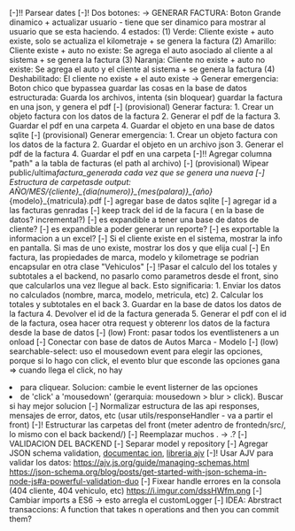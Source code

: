 [-]!! Parsear dates
[-]! Dos botones: 
-> GENERAR FACTURA: Boton Grande dinamico + actualizar usuario - tiene que ser dinamico para mostrar al usuario que se esta haciendo. 
4 estados: 
(1) Verde: Cliente existe + auto existe, solo se actualiza el kilometraje + se genera la factura
(2) Amarillo: Cliente existe + auto no existe: Se agrega el auto asociado al cliente a al sistema + se genera la factura
(3) Naranja: Cliente no existe + auto no existe: Se agrega el auto y el cliente al sistema + se genera la factura
(4) Deshabilitado: El cliente no existe + el auto existe
-> Generar emergencia: Boton chico que bypassea guardar las cosas en la base de datos estructurada: Guarda los archivos, intenta (sin bloquear) guardar la factura en una json, y genera el pdf
[-] (provisional) Generar factura: 
    1. Crear un objeto factura con los datos de la factura
    2. Generar el pdf de la factura
    3. Guardar el pdf en una carpeta
    4. Guardar el objeto en una base de datos sqlite
[-] (provisional) Generar emergencia: 
    1. Crear un objeto factura con los datos de la factura
    2. Guardar el objeto en un archivo json
    3. Generar el pdf de la factura
    4. Guardar el pdf en una carpeta
[-]!! Agregar columna "path" a la tabla de facturas (el path al archivo)
[-] (provisional) Wipear public/ultima*factura_generada cada vez que se genera una nueva
[-] Estructura de carpetasde output: AÑO/MES/{cliente}\_{dia(numero)}\_{mes(palara)}\_{año}*{modelo}\_{matricula}.pdf
[-] agregar base de datos sqlite
[-] agregar id a las facturas genradas
[-] keep track del id de la facura ( en la base de datos? incremental?)
[-] es expandible a tener una base de datos de cliente?
[-] es expandible a poder generar un reporte?
[-] es exportable la informacion a un excel?
[-] Si el cliente existe en el sistema, mostrar la info en pantalla. Si mas de uno existe, mostrar los dos y que elija cual
[-] En factura, las propiedades de marca, modelo y kilometrage se podrian encapsular en otra clase "Vehiculos"
[-] !Pasar el calculo del los totales y subtotales a el backend, no pasarlo como parametros desde el front, sino que calcularlos una vez llegue al back. Esto significaria: 
    1. Enviar los datos no calculados (nombre, marca, modelo, metricula, etc)
    2. Calcular los totales y subtotales en el back
    3. Guardar en la base de datos los datos de la factura
    4. Devolver el id de la factura generada
    5. Generar el pdf con el id de la factura, osea hacer otra request y obterenr los datos de la factura desde la base de datos 
[-] (low) Front: pasar todos los eventlisteners a un onload 
[-] Conectar con base de datos de Autos Marca - Modelo
[-] (low) searchable-select: uso el mousedown event para elegir las opciones, porque si lo hago con click, el evento blur que esconde las opciones gana => cuando llega el click, no hay <li> para cliquear.
Solucion: cambie le event listerner de las opciones <li> de 'click' a 'mousedown' (gerarquia: mousedown > blur > click). Buscar si hay mejor solucion
[-] Normalizar estructura de las api responses, mensajes de error, datos, etc (usar utils/responseHandler - va a partir el front)
[-]! Estructurar las carpetas del front (meter adentro de frontedn/src/, lo mismo con el back backend/)
[-] Reemplazar muchos . -> .?
[-] VALIDACION DEL BACKEND
[-] Separar model y repository
[-] Agregar JSON schema validation, [documentac ion](https://json-schema.org/blog/posts/get-started-with-json-schema-in-node-js), [libreria ajv](https://www.npmjs.com/package/ajv)
[-]! Usar AJV para validar los datos: https://ajv.js.org/guide/managing-schemas.html https://json-schema.org/blog/posts/get-started-with-json-schema-in-node-js#a-powerful-validation-duo
[-] Fixear handle errores en la consola (404 cliente, 404 vehiculo, etc) https://i.imgur.com/dssHWfm.png
[-] Cambiar imports a ES6 -> esto arregla el customLogger
[-] IDEA: Abrstract transaccions: A function that takes n operations and then you can commit them?